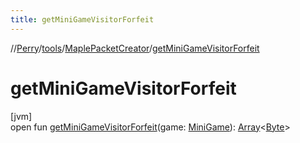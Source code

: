 ```yaml
---
title: getMiniGameVisitorForfeit
---
```

//[Perry](../../../index.html)/[tools](../index.html)/[MaplePacketCreator](index.html)/[getMiniGameVisitorForfeit](get-mini-game-visitor-forfeit.html)



# getMiniGameVisitorForfeit



[jvm]\
open fun [getMiniGameVisitorForfeit](get-mini-game-visitor-forfeit.html)(game: [MiniGame](../../server/-mini-game/index.html)): [Array](https://kotlinlang.org/api/latest/jvm/stdlib/kotlin/-array/index.html)<[Byte](https://kotlinlang.org/api/latest/jvm/stdlib/kotlin/-byte/index.html)>




